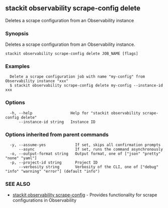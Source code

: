 ## stackit observability scrape-config delete

Deletes a scrape configuration from an Observability instance

### Synopsis

Deletes a scrape configuration from an Observability instance.

```
stackit observability scrape-config delete JOB_NAME [flags]
```

### Examples

```
  Delete a scrape configuration job with name "my-config" from Observability instance "xxx"
  $ stackit observability scrape-config delete my-config --instance-id xxx
```

### Options

```
  -h, --help                 Help for "stackit observability scrape-config delete"
      --instance-id string   Instance ID
```

### Options inherited from parent commands

```
  -y, --assume-yes             If set, skips all confirmation prompts
      --async                  If set, runs the command asynchronously
  -o, --output-format string   Output format, one of ["json" "pretty" "none" "yaml"]
  -p, --project-id string      Project ID
      --verbosity string       Verbosity of the CLI, one of ["debug" "info" "warning" "error"] (default "info")
```

### SEE ALSO

* [stackit observability scrape-config](./stackit_observability_scrape-config.md)	 - Provides functionality for scrape configurations in Observability

